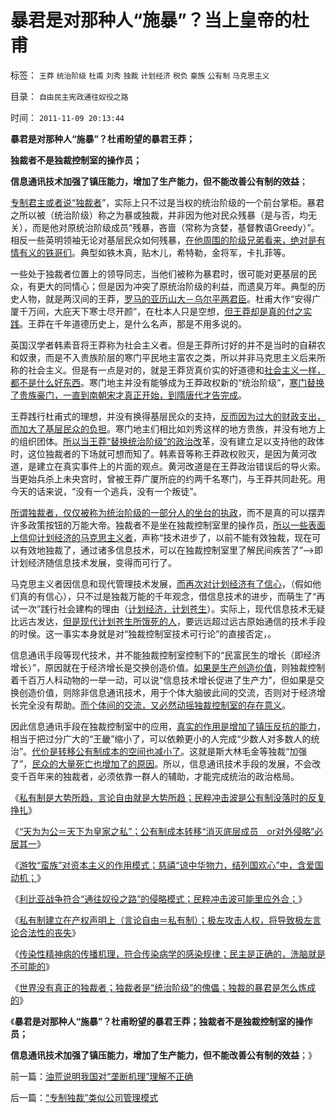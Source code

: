 # 暴君是对那种人“施暴”？当上皇帝的杜甫

标签： `王莽` `统治阶级` `杜甫` `刘秀` `独裁` `计划经济` `税负` `豪族` `公有制` `马克思主义` 

目录： `自由民主宪政通往奴役之路`

时间： `2011-11-09 20:13:44`

**暴君是对那种人“施暴”？杜甫盼望的暴君王莽；**

**独裁者不是独裁控制室的操作员；**

**信息通讯技术加强了镇压能力，增加了生产能力，但不能改善公有制的效益**；

[专制君主或者说“独裁者](../../../2009/5/25/魔戒！世界上根本没有绝对的权力～！.md)”，实际上只不过是当权的统治阶级的一个前台掌柜。暴君之所以被（统治阶级）称之为暴或独裁，并非因为他对民众残暴（是与否，均无关），而是他对原统治阶级成员“残暴，吝啬（常称为贪婪，基督教语Greedy）”。相反一些英明领袖无论对基层民众如何残暴，[在他周围的阶级兄弟看来，绝对是有情有义的铁哥们](http://darthvad.blog.sohu.com/172126057.html)。典型如铁木真，贴木儿，希特勒，金将军，卡扎菲等。

一些处于独裁者位置上的领导同志，当他们被称为暴君时，很可能对更基层的民众，有更大的同情心；但是因为冲突了原统治阶级的利益，而遗臭万年。典型的历史人物，就是两汉间的王莽，[罗马的亚历山大－乌尔平两君臣](../../../2010/9/6/“波斯未灭，何以减薪”.md)。杜甫大作“安得广厦千万间，大庇天下寒士尽开颜”，在杜本人只是空想，[但王莽却是真的付之实践](../../../2009/2/11/好心可能办坏事：西汉和王莽朝的经济危机.md)。王莽在千年道德历史上，是什么名声，那是不用多说的。

英国汉学者韩素音将王莽称为社会主义者。但是王莽所讨好的并不是当时的自耕农和奴隶，而是不入贵族阶层的寒门平民地主富农之类，所以并非马克思主义后来所称的社会主义。但是有一点是对的，就是王莽货真价实的好道德和[社会主义一样，都不是什么好东西](../../../2011/5/17/人类发展从公有制走向私有制.md)。寒门地主并没有能够成为王莽政权新的“统治阶级”，[寒门替换了贵族豪门，一直到南朝宋才真正开始，到隋唐代才告完成](../../../2010/6/7/汉朝无为而治的物流基础和商鞅变法的唯心政法思想.md)。

王莽践行杜甫式的理想，并没有换得基层民众的支持，[反而因为过大的财政支出，而加大了基层民众的负担](../../../2009/7/30/黄宗羲定律之体制内特权对国民利益的侵蚀.md)。寒门地主们相比如刘秀这样的地方贵族，并没有地方上的组织团体。[所以当王莽“替换统治阶级”的政治改](../../../2010/9/18/罗马帝国的狗腿子工具阶级.md)革，没有建立足以支持他的政体时，这位独裁者的下场就可想而知了。韩素音等称王莽政权败灭，是因为黄河改道，是建立在真实事件上的片面的观点。黄河改道是在王莽政治错误后的导火索。当更始兵杀上未央宫时，曾被王莽广厦所庇的约两千名寒门，与王莽共同赴死。用今天的话来说，“没有一个逃兵，没有一个叛徒”。

[所谓独裁者，仅仅被称为统治阶级的一部分人的坐台的执政](../../../2011/11/4/独裁者未必真独裁，贪官未必真的是贪.md)，而不是真的可以摆弄许多政策按钮的万能大帝。独裁者不是坐在独裁控制室里的操作员，[所以一些表面上信仰计划经济的马克思主义者](../../../2011/10/24/新制度学派使用纳什均衡代替了边际效用.md)，声称“技术进步了，以前不能有效独裁，现在可以有效地独裁了，通过诸多信息技术，可以在独裁控制室里了解民间疾苦了”——>即计划经济随信息技术发展，变得而可行了。

马克思主义者因信息和现代管理技术发展，[而再次对计划经济有了信心](../../../2009/1/22/计划经济和市场经济中的生产者角色差异.md)，（假如他们真的有信心），只不过是独裁万能的千年观念，借信息技术的进步，而萌生了“再试一次”践行社会建构的理由（[计划经济，计划苍生](../../../2009/6/16/三脚猫真理观支持着计划苍生的优越信念.md)）。实际上，现代信息技术无疑比远古发达，[但是现代计划苍生所饿死的人](../../../2008/12/29/所谓的自力更生大错特错.md)，要远远超过远古原始通信的技术手段的时侯。这一事实本身就是对“独裁控制室技术可行论”的直接否定，。

信息通讯手段等现代技术，并不能独裁控制室控制下的“民富民生的增长（即经济增长）”，原因就在于经济增长是交换创造价值。[如果是生产创造价值](../../../2009/1/22/计划经济和市场经济中的生产者角色差异.md)，则独裁控制着千百万人科动物的一举一动，可以说“信息技术增长促进了生产力”，但如果是交换创造价值，则除非信息通讯技术，用于个体大脑彼此间的交流，否则对于经济增长完全没有帮助。[而个体间的交流，又必然动摇独裁控制室的存在意义](../../../2011/11/4/独裁者未必真独裁，贪官未必真的是贪.md)。

因此信息通讯手段在独裁控制室中的应用，[真实的作用是增加了镇压反抗的能力](../../../2011/2/24/那种人是北非国家的敌人？.md)，相当于把过分广大的“王畿”缩小了，可以依赖更小的人完成“少数人对多数人的统治”。[代价是转移公有制成本的空间也减小了](../../../2011/11/7/公有制低效益必须成本转移，“灾难or侵略”必居其一.md)。这就是斯大林毛金等独裁“加强了”，[民众的大量死亡也增加了的原因](../../../2009/8/2/英属孟加拉两次大饥荒和经济学家的良心.md)。所以，信息通讯技术手段的发展，不会改变千百年来的独裁者，必须依靠一群人的辅助，才能完成统治的政治格局。

《[私有制是大势所趋，言论自由就是大势所趋；民粹冲击波是公有制没落时的反复挣扎](../../../2011/11/6/私有制是大势所趋，言论自由就是大势所趋；.md)》

《[“天为为公＝天下为皇家之私”；公有制成本转移“消灭底层成员　or对外侵略”必居其一](../../../2011/11/7/公有制低效益必须成本转移，“灾难or侵略”必居其一.md)》

《[游牧“蛮族”对资本主义的作用模式；慈禧“谅中华物力，结列国欢心”中，含爱国动机；](../../../2011/11/7/慈禧“谅中华物力”中爱国动机.md)》

《[利比亚战争符合“通往奴役之路”的侵略模式；民粹冲击波可能里应外合；](../../../2011/11/7/利比亚战争的侵略模式，民粹冲击波可能里应外合.md)》

《[私有制建立在产权声明上（言论自由＝私有制）；极左攻击人权，将导致极左言论合法性的丧失](../../../2011/11/8/私有制建立在产权彼此声明上，（言论自由＝私有制）.md)》

《[传染性精神病的传播机理，符合传染病学的感染规律；民主是正确的，洗脑就是不可能的](../../../2011/11/8/民主是正确的，洗脑就是不可能的.md)》

《[世界没有真正的独裁者；独裁者是“统治阶级”的傀儡；独裁的暴君是怎么炼成的](../../../2011/11/8/世界没有真正的独裁者；暴君是怎么炼成的？.md)》

《**暴君是对那种人“施暴”？杜甫盼望的暴君王莽；独裁者不是独裁控制室的操作员；**

**信息通讯技术加强了镇压能力，增加了生产能力，但不能改善公有制的效益**；》



前一篇：[油荒说明我国对“垄断机理”理解不正确](../../../2011/11/8/油荒说明我国对“垄断机理”理解不正确.md)

后一篇：[“专制独裁”类似公司管理模式](../../../2011/11/9/“专制独裁”类似公司管理模式.md)